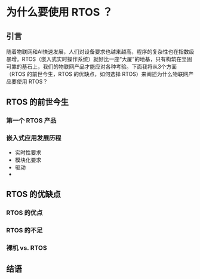 # 为什么要使用 RTOS ？

## 引言

随着物联网和AI快速发展，人们对设备要求也越来越高，程序的复杂性也在指数级暴增。RTOS（嵌入式实时操作系统）就好比一座“大厦”的地基，只有构筑在坚固可靠的基石上，我们的物联网产品才能应对各种考验。下面我将从3个方面（RTOS 的前世今生，RTOS 的优缺点，如何选择 RTOS）来阐述为什么物联网产品要使用 RTOS？

## RTOS 的前世今生

### 第一个 RTOS 产品

### 嵌入式应用发展历程

- 实时性要求
- 模块化要求
- 驱动
- 

## RTOS 的优缺点

### RTOS 的优点

### RTOS 的不足

### 裸机 vs. RTOS

## 结语